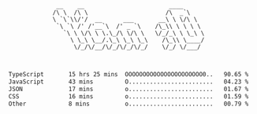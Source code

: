 <div align="center">
<pre><code>
 __    __                        ____      
/\ \  /\ \                      /\  _`\    
\ `\`\\/'/  __      ___       __\ \ \/\ \  
 `\ `\ /' /'__`\  /' _ `\    /\_\\ \ \ \ \ 
   `\ \ \/\ \ \.\_/\ \/\ \   \/_/_\ \ \_\ \
     \ \_\ \__/.\_\ \_\ \_\    /\_\\ \____/
      \/_/\/__/\/_/\/_/\/_/    \/_/ \/___/ 
                                           

</code></pre>

<!--START_SECTION:waka-->

```txt
TypeScript       15 hrs 25 mins  OOOOOOOOOOOOOOOOOOOOOO0..   90.65 %
JavaScript       43 mins         O........................   04.23 %
JSON             17 mins         o........................   01.67 %
CSS              16 mins         o........................   01.59 %
Other            8 mins          o........................   00.79 %
```

<!--END_SECTION:waka-->
